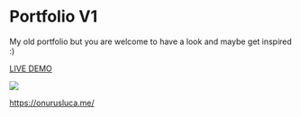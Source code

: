 # Portfolio V1

My old portfolio but you are welcome to have a look and maybe get inspired :)

<a target=”_blank” href="https://uslucaonurv1.netlify.app/en" >LIVE DEMO</a>

<a href="https://www.linkpicture.com/view.php?img=LPic5fc2cafc4008c630089"><img src="https://www.linkpicture.com/q/portfolio_1.png" type="image"></a>

https://onurusluca.me/
